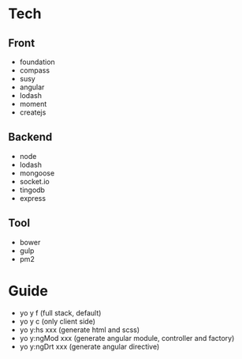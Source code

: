 # Tech

## Front
- foundation 
- compass
- susy
- angular
- lodash
- moment
- createjs

## Backend
- node
- lodash
- mongoose
- socket.io
- tingodb
- express

## Tool
- bower
- gulp
- pm2

# Guide
- yo y f (full stack, default)
- yo y c (only client side)
- yo y:hs xxx (generate html and scss)
- yo y:ngMod xxx (generate angular module, controller and factory)
- yo y:ngDrt xxx (generate angular directive)

